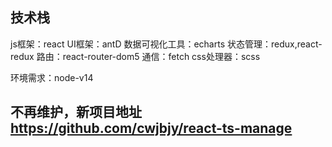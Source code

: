 ## 技术栈

js框架：react
UI框架：antD
数据可视化工具：echarts
状态管理：redux,react-redux
路由：react-router-dom5
通信：fetch
css处理器：scss

环境需求：node-v14

## 不再维护，新项目地址 https://github.com/cwjbjy/react-ts-manage
